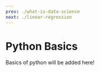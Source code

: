 ```yaml
---
prev: ./what-is-data-science
next: ./linear-regression
---
```


# Python Basics
Basics of python will be added here!
